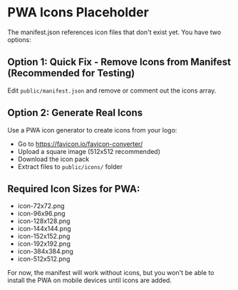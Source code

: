 # PWA Icons Placeholder

The manifest.json references icon files that don't exist yet. You have two options:

## Option 1: Quick Fix - Remove Icons from Manifest (Recommended for Testing)

Edit `public/manifest.json` and remove or comment out the icons array.

## Option 2: Generate Real Icons

Use a PWA icon generator to create icons from your logo:
- Go to https://favicon.io/favicon-converter/
- Upload a square image (512x512 recommended)
- Download the icon pack
- Extract files to `public/icons/` folder

## Required Icon Sizes for PWA:
- icon-72x72.png
- icon-96x96.png
- icon-128x128.png
- icon-144x144.png
- icon-152x152.png
- icon-192x192.png
- icon-384x384.png
- icon-512x512.png

For now, the manifest will work without icons, but you won't be able to install the PWA on mobile devices until icons are added.
